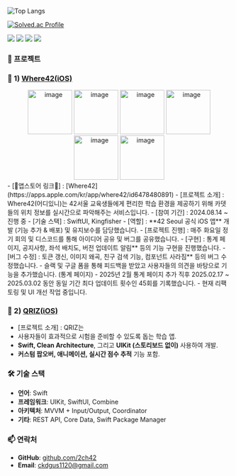 
![Top Langs](https://github-readme-stats.vercel.app/api/top-langs/?username=2ch42&layout=compact&theme=onedark)

[![Solved.ac Profile](http://mazassumnida.wtf/api/generate_badge?boj=ckdgus1120)](https://solved.ac/ckdgus1120)

<div align=left>

<img src="https://img.shields.io/badge/Swift-F05138?style=flat&logo=Swift&logoColor=white" />
<img src="https://img.shields.io/badge/C-A8B9CC?style=flat&logo=C&logoColor=white" />
<img src="https://img.shields.io/badge/cplusplus-00599C?style=flat&logo=Cplusplus&logoColor=white" />
<img src="https://img.shields.io/badge/Javascript-F7DF1E?style=flat&logo=Javascript&logoColor=black" />

</div>

### 🚀 프로젝트


### 📌 1) [Where42(iOS)](https://github.com/42Where/where42_iOS)
<div align="center">
<img width="100" alt="image" src="![1](https://github.com/user-attachments/assets/27b101bb-ae56-4321-b49f-f0f47d5b83a5)">
<img width="100" alt="image" src="![2](https://github.com/user-attachments/assets/5830b32c-aca2-41bc-870f-fd011a3bc87e)">
<img width="100" alt="image" src="![3](https://github.com/user-attachments/assets/e023718a-f8fd-4bce-b2ca-fda8632b918a)">
<img width="100" alt="image" src="![4](https://github.com/user-attachments/assets/146239b7-4340-4485-bff0-359006334570)">
<img width="100" alt="image" src="![5](https://github.com/user-attachments/assets/b44382a0-5cf3-40cf-a73f-0f105fc25899)">
<img width="100" alt="image" src="![6](https://github.com/user-attachments/assets/dc57a8ed-4e07-4082-9755-cb1acb547a87)">
</div>
- [🍎앱스토어 링크🍎] : [Where42](https://apps.apple.com/kr/app/where42/id6478480891)
- [프로젝트 소개] : Where42(어디있니)는 42서울 교육생들에게 편리한 학습 환경을 제공하기 위해 카뎃들의 위치 정보를 실시간으로 파악해주는 서비스입니다.
- [참여 기간] : 2024.08.14 ~ 진행 중
- [기술 스택] : SwiftUI, Kingfisher
- [역할] : **42 Seoul 공식 iOS 앱** 개발 (기능 추가 & 배포) 및 유지보수를 담당했습니다.
- [프로젝트 진행] : 매주 화요일 정기 회의 및 디스코드를 통해 아이디어 공유 및 버그를 공유했습니다.
- [구현] : 통계 페이지, 공지사항, 좌석 배치도, 버전 업데이트 알림** 등의 기능 구현을 진행했습니다.
- [버그 수정] : 토큰 갱신, 이미지 왜곡, 친구 검색 기능, 컴포넌트 사라짐** 등의 버그 수정했습니다.
- 슬랙 및 구글 폼을 통해 피드백을 받았고 사용자들의 의견을 바탕으로 기능을 추가했습니다. (통계 페이지)
- 2025년 2월 통계 페이지 추가 직후 2025.02.17 ~ 2025.03.02 동안 동일 기간 최다 업데이트 횟수인 45회를 기록했습니다.
- 현재 리팩토링 및 UI 개선 작업 중입니다.

### 📌 2) [QRIZ(iOS)](https://github.com/Project-Qriz/iOS)
- [프로젝트 소개] : QRIZ는 
- 사용자들이 효과적으로 시험을 준비할 수 있도록 돕는 학습 앱.
- **Swift, Clean Architecture**, 그리고 **UIKit (스토리보드 없이)** 사용하여 개발.
- **커스텀 팝오버, 애니메이션, 실시간 점수 추적** 기능 포함.

### 🛠 기술 스택
- **언어**: Swift
- **프레임워크**: UIKit, SwiftUI, Combine
- **아키텍처**: MVVM + Input/Output, Coordinator
- **기타**: REST API, Core Data, Swift Package Manager

### 📫 연락처
- **GitHub**: [github.com/2ch42](https://github.com/2ch42)
- **Email**: [ckdgus1120@gmail.com](mailto:ckdgus1120@gmail.com)


